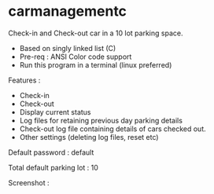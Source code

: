 # carmanagementc
Check-in and Check-out car in a 10 lot parking space.
* Based on singly linked list (C)
* Pre-req : ANSI Color code support
* Run this program in a terminal (linux preferred)


Features : 
* Check-in
* Check-out
* Display current status
* Log files for retaining previous day parking details
* Check-out log file containing details of cars checked out.
* Other settings (deleting log files, reset etc)

Default password : default

Total default parking lot : 10

Screenshot :

[HomeScreen]: https://raw.githubusercontent.com/keiclicks/carmanagementc/master/preview/homepage.png "Home-Page"
